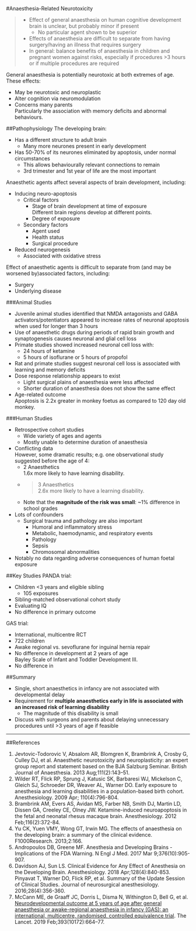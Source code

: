 #Anaesthesia-Related Neurotoxicity

>* Effect of general anaesthesia on human cognitive development brain is unclear, but probably minor if present
>	* No particular agent shown to be superior
>* Effects of anaesthesia are difficult to separate from having surgery/having an illness that requires surgery
>* In general: balance benefits of anaesthesia in children and pregnant women against risks, especially if procedures >3 hours or if multiple procedures are required


General anaesthesia is potentially neurotoxic at both extremes of age. These effects:
* May be neurotoxic and neuroplastic
* Alter cognition via neuromodulation
* Concerns many parents  
Particularly the association with memory deficits and abnormal behaviours.

##Pathophysiology
The developing brain:
* Has a different structure to adult brain
	* Many more neurones present in early development
* Has 50-70% of its neurones eliminated by apoptosis, under normal circumstances
	* This allows behaviourally relevant connections to remain
	* 3rd trimester and 1st year of life are the most important


Anaesthetic agents affect several aspects of brain development, including:
* Inducing neuro-apoptosis  
	* Critical factors
		* Stage of brain development at time of exposure  
		Different brain regions develop at different points.
		* Degree of exposure
	* Secondary factors
		* Agent used
		* Health status
		* Surgical procedure
* Reduced neurogenesis
	* Associated with oxidative stress  

Effect of anaesthetic agents is difficult to separate from (and may be worsened by)associated factors, including:
* Surgery
* Underlying disease


###Animal Studies
* Juvenile animal studies identified that NMDA antagonists and GABA activators/potentiators appeared to increase rates of neuronal apoptosis when used for longer than 3 hours
* Use of anaesthetic drugs during periods of rapid brain growth and synaptogenesis causes neuronal and glial cell loss
* Primate studies showed increased neuronal cell loss with:
	* 24 hours of ketamine
	* 5 hours of isoflurane or 5 hours of propofol
* Rat and primate studies suggest neuronal cell loss is associated with learning and memory deficits
* Dose response relationship appears to exist
	* Light surgical plains of anaesthesia were less affected
	* Shorter duration of anaesthesia does not show the same effect
* Age-related outcome  
Apoptosis is 2.2x greater in monkey foetus as compared to 120 day old monkey.


###Human Studies
* Retrospective cohort studies
	* Wide variety of ages and agents
	* Mostly unable to determine duration of anaesthesia
* Conflicting data  
However, some dramatic results; e.g. one observational study suggested before the age of 4:
	* 2 Anaesthetics  
	1.6x more likely to have learning disability.
	* >3 Anaesthetics  
	2.6x more likely to have a learning disability.
	* Note that the **magnitude of the risk was small**: ~1% difference in school grades
* Lots of confounders
	* Surgical trauma and pathology are also important
		* Humoral and inflammatory stress
		* Metabolic, haemodynamic, and respiratory events
		* Pathology
		* Sepsis
		* Chromosomal abnormalities
* Notably no data regarding adverse consequences of human foetal exposure


##Key Studies
PANDA trial:
* Children <3 years and eligible sibling
	* 105 exposures
* Sibling-matched observational cohort study
* Evaluating IQ
* No difference in primary outcome

GAS trial:
* International, multicentre RCT
* 722 children
* Awake regional vs. sevoflurane for inguinal hernia repair
* No difference in development at 2 years of age  
Bayley Scale of Infant and Toddler Development III.
* No difference in 


##Summary
* Single, short anaesthetics in infancy are not associated with developmental delay
* Requirement for **multiple anaesthetics early in life is associated with an increased risk of learning disability**
	* The magnitude of this disability is small
* Discuss with surgeons and parents about delaying unnecessary procedures until >3 years of age if feasible


---
##References
1. Jevtovic-Todorovic V, Absalom AR, Blomgren K, Brambrink A, Crosby G, Culley DJ, et al. Anaesthetic neurotoxicity and neuroplasticity: an expert group report and statement based on the BJA Salzburg Seminar. British Journal of Anaesthesia. 2013 Aug;111(2):143–51. 
2. Wilder RT, Flick RP, Sprung J, Katusic SK, Barbaresi WJ, Mickelson C, Gleich SJ, Schroeder DR, Weaver AL, Warner DO. Early exposure to anesthesia and learning disabilities in a population-based birth cohort. Anesthesiology. 2009 Apr; 110(4):796-804.
3. Brambrink AM, Evers AS, Avidan MS, Farber NB, Smith DJ, Martin LD, Dissen GA, Creeley CE, Olney JW. Ketamine-induced neuroapoptosis in the fetal and neonatal rhesus macaque brain. Anesthesiology. 2012 Feb;116(2):372-84.
4. Yu CK, Yuen VMY, Wong GT, Irwin MG. The effects of anaesthesia on the developing brain: a summary of the clinical evidence. F1000Research. 2013;2:166.
5. Andropoulos DB, Greene MF. Anesthesia and Developing Brains - Implications of the FDA Warning. N Engl J Med. 2017 Mar 9;376(10):905-907.
6. Davidson AJ, Sun LS. Clinical Evidence for Any Effect of Anesthesia on the Developing Brain. Anesthesiology. 2018 Apr;128(4):840-853.
Pinyavat T, Warner DO, Flick RP, et al. Summary of the Update Session of Clinical Studies. Journal of neurosurgical anesthesiology. 2016;28(4):356-360.
7. McCann ME, de Graaff JC, Dorris L, Disma N, Withington D, Bell G, et al. [Neurodevelopmental outcome at 5 years of age after general anaesthesia or awake-regional anaesthesia in infancy (GAS): an international, multicentre, randomised, controlled equivalence trial](https://www.thelancet.com/journals/lancet/article/PIIS0140-6736(18)32485-1/fulltext). The Lancet. 2019 Feb;393(10172):664–77. 
